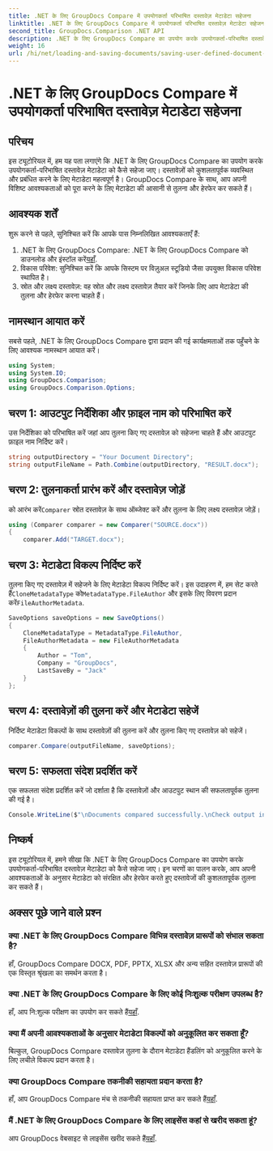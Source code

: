 ```yaml
---
title: .NET के लिए GroupDocs Compare में उपयोगकर्ता परिभाषित दस्तावेज़ मेटाडेटा सहेजना
linktitle: .NET के लिए GroupDocs Compare में उपयोगकर्ता परिभाषित दस्तावेज़ मेटाडेटा सहेजना
second_title: GroupDocs.Comparison .NET API
description: .NET के लिए GroupDocs Compare का उपयोग करके उपयोगकर्ता-परिभाषित दस्तावेज़ मेटाडेटा को सहेजना सीखें। चरण-दर-चरण निर्देशों के साथ मेटाडेटा की आसानी से तुलना और हेरफेर करें।
weight: 16
url: /hi/net/loading-and-saving-documents/saving-user-defined-document-metadata/
---
```


# .NET के लिए GroupDocs Compare में उपयोगकर्ता परिभाषित दस्तावेज़ मेटाडेटा सहेजना

## परिचय
इस ट्यूटोरियल में, हम यह पता लगाएंगे कि .NET के लिए GroupDocs Compare का उपयोग करके उपयोगकर्ता-परिभाषित दस्तावेज़ मेटाडेटा को कैसे सहेजा जाए। दस्तावेज़ों को कुशलतापूर्वक व्यवस्थित और प्रबंधित करने के लिए मेटाडेटा महत्वपूर्ण है। GroupDocs Compare के साथ, आप अपनी विशिष्ट आवश्यकताओं को पूरा करने के लिए मेटाडेटा की आसानी से तुलना और हेरफेर कर सकते हैं।
## आवश्यक शर्तें
शुरू करने से पहले, सुनिश्चित करें कि आपके पास निम्नलिखित आवश्यकताएँ हैं:
1.  .NET के लिए GroupDocs Compare: .NET के लिए GroupDocs Compare को डाउनलोड और इंस्टॉल करें[यहाँ](https://releases.groupdocs.com/comparison/net/).
2. विकास परिवेश: सुनिश्चित करें कि आपके सिस्टम पर विज़ुअल स्टूडियो जैसा उपयुक्त विकास परिवेश स्थापित है।
3. स्रोत और लक्ष्य दस्तावेज़: वह स्रोत और लक्ष्य दस्तावेज़ तैयार करें जिनके लिए आप मेटाडेटा की तुलना और हेरफेर करना चाहते हैं।

## नामस्थान आयात करें
सबसे पहले, .NET के लिए GroupDocs Compare द्वारा प्रदान की गई कार्यक्षमताओं तक पहुँचने के लिए आवश्यक नामस्थान आयात करें।
```csharp
using System;
using System.IO;
using GroupDocs.Comparison;
using GroupDocs.Comparison.Options;
```
## चरण 1: आउटपुट निर्देशिका और फ़ाइल नाम को परिभाषित करें
उस निर्देशिका को परिभाषित करें जहां आप तुलना किए गए दस्तावेज़ को सहेजना चाहते हैं और आउटपुट फ़ाइल नाम निर्दिष्ट करें।
```csharp
string outputDirectory = "Your Document Directory";
string outputFileName = Path.Combine(outputDirectory, "RESULT.docx");
```
## चरण 2: तुलनाकर्ता प्रारंभ करें और दस्तावेज़ जोड़ें
 को आरंभ करें`Comparer` स्रोत दस्तावेज़ के साथ ऑब्जेक्ट करें और तुलना के लिए लक्ष्य दस्तावेज़ जोड़ें।
```csharp
using (Comparer comparer = new Comparer("SOURCE.docx"))
{
    comparer.Add("TARGET.docx");
```
## चरण 3: मेटाडेटा विकल्प निर्दिष्ट करें
 तुलना किए गए दस्तावेज़ में सहेजने के लिए मेटाडेटा विकल्प निर्दिष्ट करें। इस उदाहरण में, हम सेट करते हैं`CloneMetadataType` को`MetadataType.FileAuthor` और इसके लिए विवरण प्रदान करें`FileAuthorMetadata`.
```csharp
SaveOptions saveOptions = new SaveOptions()
{
    CloneMetadataType = MetadataType.FileAuthor,
    FileAuthorMetadata = new FileAuthorMetadata
    {
        Author = "Tom",
        Company = "GroupDocs",
        LastSaveBy = "Jack"
    }
};
```
## चरण 4: दस्तावेज़ों की तुलना करें और मेटाडेटा सहेजें
निर्दिष्ट मेटाडेटा विकल्पों के साथ दस्तावेज़ों की तुलना करें और तुलना किए गए दस्तावेज़ को सहेजें।
```csharp
comparer.Compare(outputFileName, saveOptions);
```
## चरण 5: सफलता संदेश प्रदर्शित करें
एक सफलता संदेश प्रदर्शित करें जो दर्शाता है कि दस्तावेज़ों और आउटपुट स्थान की सफलतापूर्वक तुलना की गई है।
```csharp
Console.WriteLine($"\nDocuments compared successfully.\nCheck output in {outputDirectory}.");
```

## निष्कर्ष
इस ट्यूटोरियल में, हमने सीखा कि .NET के लिए GroupDocs Compare का उपयोग करके उपयोगकर्ता-परिभाषित दस्तावेज़ मेटाडेटा को कैसे सहेजा जाए। इन चरणों का पालन करके, आप अपनी आवश्यकताओं के अनुसार मेटाडेटा को संरक्षित और हेरफेर करते हुए दस्तावेजों की कुशलतापूर्वक तुलना कर सकते हैं।
## अक्सर पूछे जाने वाले प्रश्न
### क्या .NET के लिए GroupDocs Compare विभिन्न दस्तावेज़ प्रारूपों को संभाल सकता है?
हाँ, GroupDocs Compare DOCX, PDF, PPTX, XLSX और अन्य सहित दस्तावेज़ प्रारूपों की एक विस्तृत श्रृंखला का समर्थन करता है।
### क्या .NET के लिए GroupDocs Compare के लिए कोई निःशुल्क परीक्षण उपलब्ध है?
 हाँ, आप नि:शुल्क परीक्षण का उपयोग कर सकते हैं[यहाँ](https://releases.groupdocs.com/).
### क्या मैं अपनी आवश्यकताओं के अनुसार मेटाडेटा विकल्पों को अनुकूलित कर सकता हूँ?
बिल्कुल, GroupDocs Compare दस्तावेज़ तुलना के दौरान मेटाडेटा हैंडलिंग को अनुकूलित करने के लिए लचीले विकल्प प्रदान करता है।
### क्या GroupDocs Compare तकनीकी सहायता प्रदान करता है?
हाँ, आप GroupDocs Compare मंच से तकनीकी सहायता प्राप्त कर सकते हैं[यहाँ](https://forum.groupdocs.com/c/comparison/12).
### मैं .NET के लिए GroupDocs Compare के लिए लाइसेंस कहां से खरीद सकता हूं?
 आप GroupDocs वेबसाइट से लाइसेंस खरीद सकते हैं[यहाँ](https://purchase.groupdocs.com/buy).